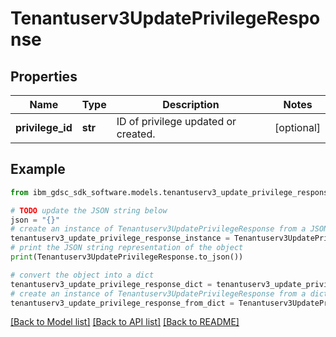 # Tenantuserv3UpdatePrivilegeResponse


## Properties

Name | Type | Description | Notes
------------ | ------------- | ------------- | -------------
**privilege_id** | **str** | ID of privilege updated or created. | [optional] 

## Example

```python
from ibm_gdsc_sdk_software.models.tenantuserv3_update_privilege_response import Tenantuserv3UpdatePrivilegeResponse

# TODO update the JSON string below
json = "{}"
# create an instance of Tenantuserv3UpdatePrivilegeResponse from a JSON string
tenantuserv3_update_privilege_response_instance = Tenantuserv3UpdatePrivilegeResponse.from_json(json)
# print the JSON string representation of the object
print(Tenantuserv3UpdatePrivilegeResponse.to_json())

# convert the object into a dict
tenantuserv3_update_privilege_response_dict = tenantuserv3_update_privilege_response_instance.to_dict()
# create an instance of Tenantuserv3UpdatePrivilegeResponse from a dict
tenantuserv3_update_privilege_response_from_dict = Tenantuserv3UpdatePrivilegeResponse.from_dict(tenantuserv3_update_privilege_response_dict)
```
[[Back to Model list]](../README.md#documentation-for-models) [[Back to API list]](../README.md#documentation-for-api-endpoints) [[Back to README]](../README.md)


